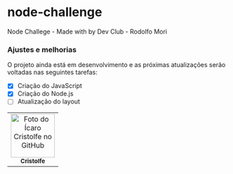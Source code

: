 # node-challenge
Node Challege - Made with by Dev Club - Rodolfo Mori

### Ajustes e melhorias

O projeto ainda está em desenvolvimento e as próximas atualizações serão voltadas nas seguintes tarefas:
 
- [x] Criação do JavaScript
- [x] Criação do Node.js
- [ ] Atualização do layout

<table>
  <tr>
    <td align="center">
      <a href="https://github.com/cristolfe-prog">
        <img src="https://avatars.githubusercontent.com/u/82662425?v=4" width="100px;" alt="Foto do Ícaro Cristolfe no GitHub"/><br>
        <sub>
          <b>Cristolfe</b>
        </sub>
  </tr>
</table>

